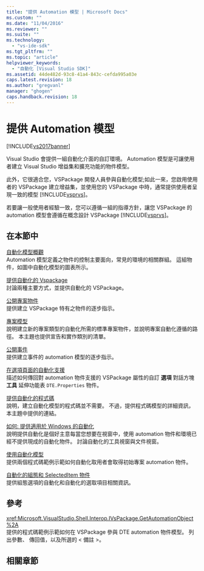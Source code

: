 ```yaml
---
title: "提供 Automation 模型 | Microsoft Docs"
ms.custom: ""
ms.date: "11/04/2016"
ms.reviewer: ""
ms.suite: ""
ms.technology: 
  - "vs-ide-sdk"
ms.tgt_pltfrm: ""
ms.topic: "article"
helpviewer_keywords: 
  - "自動化 [Visual Studio SDK]"
ms.assetid: 44de482d-93c8-41a4-843c-cefda995a03e
caps.latest.revision: 18
ms.author: "gregvanl"
manager: "ghogen"
caps.handback.revision: 18
---
```

# 提供 Automation 模型
[!INCLUDE[vs2017banner](../../code-quality/includes/vs2017banner.md)]

Visual Studio 會提供一組自動化介面的自訂環境。 Automation 模型是可讓使用者建立 Visual Studio 增益集和擴充功能的物件模型。  
  
 此外，它很適合您，VSPackage 開發人員參與自動化模型;如此一來，您啟用使用者的 VSPackage 建立增益集，並使用您的 VSPackage 中時，通常提供使用者呈現一致的模型 [!INCLUDE[vsprvs](../../code-quality/includes/vsprvs_md.md)]。  
  
 若要讓一般使用者經驗一致，您可以遵循一組的指導方針，讓您 VSPackage 的 automation 模型會遵循在概念設計 VSPackage [!INCLUDE[vsprvs](../../code-quality/includes/vsprvs_md.md)]。  
  
## 在本節中  
 [自動化模型概觀](../../extensibility/internals/automation-model-overview.md)  
 Automation 模型定義之物件的控制主要面向，常見的環境的相關群組。 這組物件，如圖中自動化模型的圖表所示。  
  
 [提供自動化的 Vspackage](../../extensibility/internals/providing-automation-for-vspackages.md)  
 討論兩種主要方式，並提供自動化的 VSPackage。  
  
 [公開專案物件](../../extensibility/internals/exposing-project-objects.md)  
 提供建立 VSPackage 特有之物件的逐步指示。  
  
 [專案模型](../../extensibility/internals/project-modeling.md)  
 說明建立新的專案類型的自動化所需的標準專案物件，並說明專案自動化遵循的路徑。 本主題也提供宣告和實作類別的清單。  
  
 [公開事件](../../extensibility/internals/exposing-events-in-the-visual-studio-sdk.md)  
 提供建立事件的 automation 模型的逐步指示。  
  
 [在選項頁面的自動化支援](../../extensibility/internals/automation-support-for-options-pages.md)  
 描述如何傳回對 automation 物件支援的 VSPackage 屬性的自訂 **選項** 對話方塊 **工具** 延伸功能表 `DTE.Properties` 物件。  
  
 [提供自動化的程式碼](../../extensibility/internals/providing-automation-for-code.md)  
 說明，建立自動化模型的程式碼並不需要。 不過，提供程式碼模型的詳細資訊，本主題中提供的連結。  
  
 [如何: 提供適用於 Windows 的自動化](../../extensibility/internals/how-to-provide-automation-for-windows.md)  
 說明提供自動化是個好主意每當您想要在視窗中，使用 automation 物件和環境已經不提供現成的自動化物件。 討論自動化的工具視窗與文件視窗。  
  
 [使用自動化模型](../../extensibility/internals/using-the-automation-model.md)  
 提供兩個程式碼範例示範如何自動化取用者會取得初始專案 automation 物件。  
  
 [自動化的組態和 SelectedItem 物件](../../extensibility/internals/automation-for-configuration-and-selecteditem-objects.md)  
 提供組態選項的自動化和自動化的選取項目相關資訊。  
  
## 參考  
 <xref:Microsoft.VisualStudio.Shell.Interop.IVsPackage.GetAutomationObject%2A>  
 提供的程式碼範例示範如何在 VSPackage 參與 DTE automation 物件模型。 列出參數、 傳回值，以及所選的 \< 備註 \>。  
  
## 相關章節